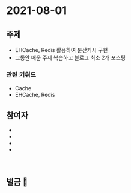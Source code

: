 # 2021-08-01

## 주제

- EHCache, Redis 활용하여 분산캐시 구현
- 그동안 배운 주제 복습하고 블로그 최소 2개 포스팅

### 관련 키워드
- Cache
- EHCache, Redis

## 참여자
-
-
-
-
  
<br/>

## 벌금 💸

